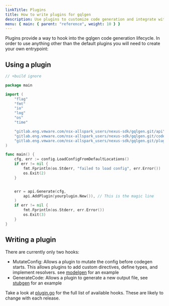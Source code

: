 ```yaml
---
linkTitle: Plugins
title: How to write plugins for gqlgen
description: Use plugins to customize code generation and integrate with other libraries
menu: { main: { parent: "reference", weight: 10 } }
---
```


Plugins provide a way to hook into the gqlgen code generation lifecycle. In order to use anything other than the
default plugins you will need to create your own entrypoint:

## Using a plugin

```go
// +build ignore

package main

import (
	"flag"
	"fmt"
	"io"
	"log"
	"os"
	"time"

	"gitlab.eng.vmware.com/nsx-allspark_users/nexus-sdk/gqlgen.git/api"
	"gitlab.eng.vmware.com/nsx-allspark_users/nexus-sdk/gqlgen.git/codegen/config"
	"gitlab.eng.vmware.com/nsx-allspark_users/nexus-sdk/gqlgen.git/plugin/stubgen"
)

func main() {
	cfg, err := config.LoadConfigFromDefaultLocations()
	if err != nil {
		fmt.Fprintln(os.Stderr, "failed to load config", err.Error())
		os.Exit(2)
	}


	err = api.Generate(cfg,
		api.AddPlugin(yourplugin.New()), // This is the magic line
	)
	if err != nil {
		fmt.Fprintln(os.Stderr, err.Error())
		os.Exit(3)
	}
}

```

## Writing a plugin

There are currently only two hooks:

- MutateConfig: Allows a plugin to mutate the config before codegen starts. This allows plugins to add
  custom directives, define types, and implement resolvers. see
  [modelgen](https://gitlab.eng.vmware.com/nsx-allspark_users/nexus-sdk/gqlgen.git/tree/master/plugin/modelgen) for an example
- GenerateCode: Allows a plugin to generate a new output file, see
  [stubgen](https://gitlab.eng.vmware.com/nsx-allspark_users/nexus-sdk/gqlgen.git/tree/master/plugin/stubgen) for an example

Take a look at [plugin.go](https://gitlab.eng.vmware.com/nsx-allspark_users/nexus-sdk/gqlgen.git/blob/master/plugin/plugin.go) for the full list of
available hooks. These are likely to change with each release.
